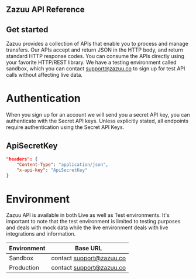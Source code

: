 ## Zazuu API Reference

## Get started

Zazuu provides a collection of APIs that enable you to process and manage transfers. Our APIs accept and return JSON in the HTTP body, and return standard HTTP response codes. You can consume the APIs directly using your favorite HTTP/REST library. We have a testing environment called sandbox, which you can contact support@zazuu.co to sign up for test API calls without affecting live data.

# Authentication

When you sign up for an account we will send you a secret API key, you can authenticate with the Secret API keys. Unless explicitly stated, all endpoints require authentication using the Secret API Keys.

## ApiSecretKey

```json
"headers": {
	"Content-Type": "application/json",
	"x-api-key": "ApiSecretKey"
}
```

# Environment

Zazuu API is available in both Live as well as Test environments. It's important to note that the test environment is limited to testing purposes and deals with mock data while the live environment deals with live integrations and information.

| Environment | Base URL                 |
| ----------- | ------------------------ |
| Sandbox     | contact support@zazuu.co |
| Production  | contact support@zazuu.co |
